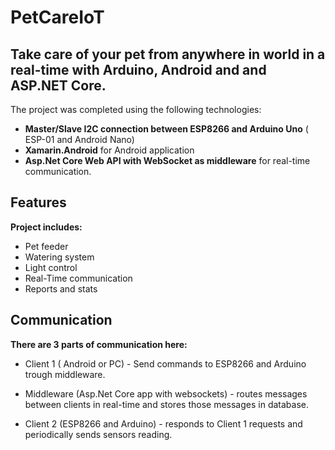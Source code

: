 # PetCareIoT
## Take care of your pet from anywhere in world in a real-time with Arduino, Android and and ASP.NET Core.

The project was completed using the following technologies:

- **Master/Slave I2C connection between ESP8266 and Arduino Uno** ( ESP-01 and Android Nano)
- **Xamarin.Android** for Android application
- **Asp.Net Core Web API with WebSocket as middleware** for real-time communication.

## Features
**Project includes:**
- Pet feeder
- Watering system
- Light control
- Real-Time communication
- Reports and stats

## Communication
**There are 3 parts of communication here:**

- Client 1 ( Android or PC) - Send commands to ESP8266 and Arduino trough middleware.

- Middleware (Asp.Net Core app with websockets) - routes messages between clients in real-time and stores those messages in database.

- Client 2 (ESP8266 and Arduino) - responds to Client 1 requests and periodically sends sensors reading.
